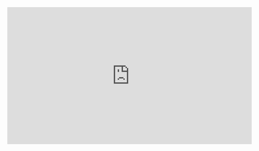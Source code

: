 <iframe width="560" height="315" src="https://www.youtube.com/embed/t9ZassrDA40" frameborder="0" allowfullscreen></iframe>
